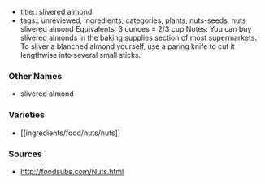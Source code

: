 - title:: slivered almond
- tags:: unreviewed, ingredients, categories, plants, nuts-seeds, nuts
slivered almond Equivalents: 3 ounces = 2/3 cup Notes: You can buy slivered almonds in the baking supplies section of most supermarkets. To sliver a blanched almond yourself, use a paring knife to cut it lengthwise into several small sticks.

### Other Names

* slivered almond

### Varieties

* [[ingredients/food/nuts/nuts]]

### Sources
* http://foodsubs.com/Nuts.html

